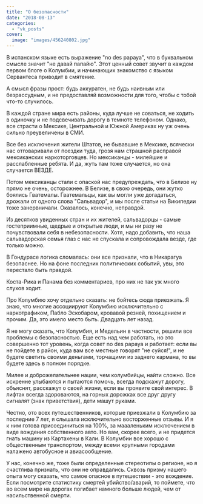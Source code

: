 ```yaml
---
title: "О безопасности"
date: "2018-08-13"
categories: 
  - "vk_posts"
cover:
  image: "images/456240802.jpg"
---
```


В испанском языке есть выражение "no des papaya", что в буквальном смысле значит "не давай папайю". Этот ценный совет звучит в каждом первом блоге о Колумбии, и начинающих знакомство с языком Сервантеса приводит в смятение.

<!--more-->

А смысл фразы прост: будь аккуратен, не будь наивным или безрассудным, и не предоставляй возможности для того, чтобы с тобой что-то случилось.

В каждой стране мира есть районы, куда лучше не соваться, не ходить в одиночку и не подсвечивать дорогу в темноте телефоном. Однако, все страсти о Мексике, Центральной и Южной Америках ну уж очень сильно преувеличены в СМИ.

Все без исключения жители Штатов, не бывавшие в Мексике, всячески нас отговаривали от поездки туда, грозя нам страшной расправой мексиканских наркоторговцев. Но мексиканцы - милейшие и расслабленные ребята. И да, жуть там тоже случается, но она случается ВЕЗДЕ.

Потом мексиканцы стали с опаской нас предупреждать, что в Белизе ну прямо не очень, осторожнее. В Белизе, в свою очередь, они жутко боялись Гватемалы. Гватемальцы, как вы могли уже догадаться, дрожали от одного слова "Сальвадор", и мы после статьи на Википедии тоже занервничали. Оказалось, конечно, неправдой.

Из десятков увиденных стран и их жителей, сальвадорцы - самые гостеприимные, щедрые и открытые люди, и мы ни разу не почувствовали себя в небезопасности. Хотя, надо добавить, что наша сальвадорская семья глаз с нас не спускала и сопровождала везде, где только можно.

В Гондурасе логика сломалась: они все признали, что в Никарагуа безопаснее. Но на фоне последних политических событий, увы, это перестало быть правдой.

Коста-Рика и Панама без комментариев, про них не так уж много слухов ходит.

Про Колумбию хочу отдельно сказать: не бойтесь сюда приезжать. Я знаю, что многие ассоциируют Колумбию исключительно с наркотрафиком, Пабло Эскобаром, кровавой резней, похищением и прочим. Да, это имело место быть. Двадцать лет назад.

Я не могу сказать, что Колумбия, и Медельин в частности, решили все проблемы с безопасностью. Еще есть над чем работать, но это совершенно тот уровень, когда совет no des papaya и работает: если вы не пойдете в район, куда вам все местные говорят "не суйся!", и не будете светить своими деньгами, торчащими из заднего кармана, то вы будете здесь в полном порядке.

Милее и доброжелательнее нации, чем колумбийцы, найти сложно. Все искренне улыбаются и пытаются помочь, всегда подскажут дорогу, объяснят, расскажут о своей жизни, если вы проявите свой интерес. В лифтах всегда здороваются, на горных дорожках все друг другу сигналят (знак приветствия), дети машут руками.

Честно, ото всех путешественников, которые приезжали в Колумбию за последние 7 лет, я слышала исключительно восторженные отзывы. И я к ним готова присоединиться на 100%, за маааленьким исключением в виде вождения собственного авто. Но вам, скорее всего, и не придется гнать машину из Картахены в Кали. В Колумбии все хорошо с общественным транспортом, между всеми крупными городами налажено автобусное и авиасообщение.

У нас, конечно же, тоже были определенные стереотипы о регионе, но я счастлива признать, что они не оправдались. Сквозь призму нашего опыта могу сказать, что самое опасное в путешествии - это вождение. Если посмотрите статистику смертей убийство/аварий, то поймете, что во всем мире на дорогах погибает намного больше людей, чем от насильственной смерти.
